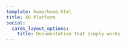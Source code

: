```yaml
---
template: home/home.html
title: XO Platform
social:
  cards_layout_options:
    title: Documentation that simply works
---
```

